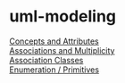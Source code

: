 # uml-modeling

[Concepts and Attributes](./2-concepts-attributes/)  
[Associations and Multiplicity](./3-associations-multiplicity/)  
[Association Classes](./4-association-classes/)  
[Enumeration / Primitives](./5-inheritance-enumerations-primitives)  
